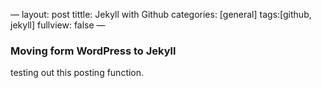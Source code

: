 —
layout: post
tittle: Jekyll with Github
categories: [general]
tags:[github, jekyll]
fullview: false
—

### Moving form WordPress to Jekyll
testing out this posting function.





